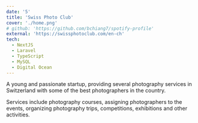 ```yaml
---
date: '5'
title: 'Swiss Photo Club'
cover: './home.png'
# github: 'https://github.com/bchiang7/spotify-profile'
external: 'https://swissphotoclub.com/en-ch'
tech:
  - NextJS
  - Laravel
  - TypeScript
  - MySQL
  - Digital Ocean
---
```


A young and passionate startup, providing several photography services in Switzerland with some of the best photographers in the country.

Services include photography courses, assigning photographers to the events, organizing photography trips, competitions, exhibitions and other activities.
